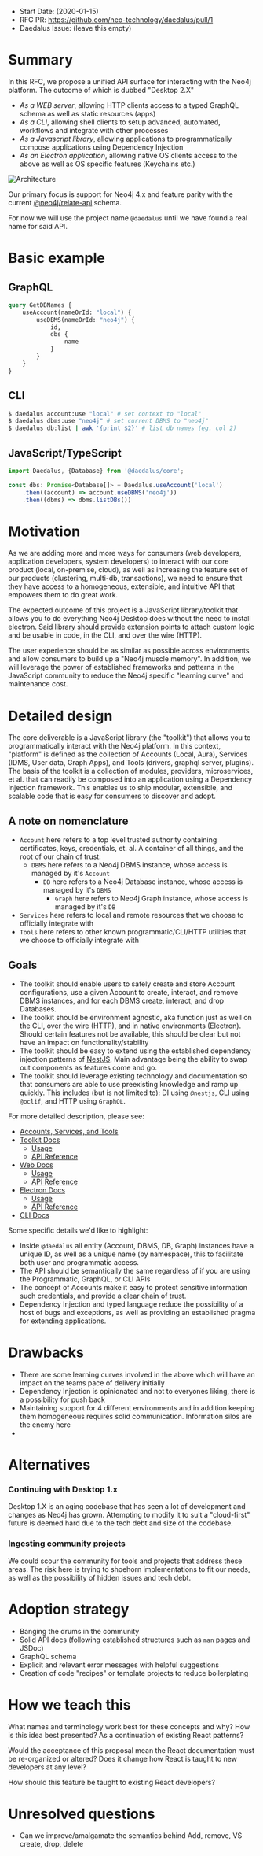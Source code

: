 - Start Date: (2020-01-15)
- RFC PR: https://github.com/neo-technology/daedalus/pull/1
- Daedalus Issue: (leave this empty)

# Summary
In this RFC, we propose a unified API surface for interacting with the Neo4j platform. The outcome of which is dubbed "Desktop 2.X"
- *As a WEB server*, allowing HTTP clients access to a typed GraphQL schema as well as static resources (apps)
- *As a CLI*, allowing shell clients to setup advanced, automated, workflows and integrate with other processes
- *As a Javascript library*, allowing applications to programmatically compose applications using Dependency Injection
- *As an Electron application*, allowing native OS clients access to the above as well as OS specific features (Keychains etc.)

![Architecture](./imgs/architecture.png)

Our primary focus is support for Neo4j 4.x and feature parity with the current [@neo4j/relate-api](https://github.com/neo4j-apps/relate-api) schema.

For now we will use the project name `@daedalus` until we have found a real name for said API.

# Basic example
## GraphQL
```GraphQL
query GetDBNames {
    useAccount(nameOrId: "local") {
        useDBMS(nameOrId: "neo4j") {
            id,
            dbs {
                name
            }
        }
    }
}
```

## CLI
```sh
$ daedalus account:use "local" # set context to "local"
$ daedalus dbms:use "neo4j" # set current DBMS to "neo4j"
$ daedalus db:list | awk '{print $2}' # list db names (eg. col 2)
```

## JavaScript/TypeScript
```TypeScript
import Daedalus, {Database} from '@daedalus/core';

const dbs: Promise<Database[]> = Daedalus.useAccount('local')
    .then((account) => account.useDBMS('neo4j'))
    .then((dbms) => dbms.listDBs())
```

# Motivation
As we are adding more and more ways for consumers (web developers, application developers, system developers) to interact with our core product (local, on-premise, cloud), 
as well as increasing the feature set of our products (clustering, multi-db, transactions), 
we need to ensure that they have access to a homogeneous, extensible, and intuitive API that empowers them to do great work.

The expected outcome of this project is a JavaScript library/toolkit that allows you to do everything Neo4j Desktop does without the need to install electron. 
Said library should provide extension points to attach custom logic and be usable in code, in the CLI, and over the wire (HTTP).

The user experience should be as similar as possible across environments and allow consumers to build up a "Neo4j muscle memory". 
In addition, we will leverage the power of established frameworks and patterns in the JavaScript community to reduce the Neo4j specific "learning curve" and maintenance cost.

# Detailed design
The core deliverable is a JavaScript library (the "toolkit") that allows you to programmatically interact with the Neo4j platform.
In this context, "platform" is defined as the collection of Accounts (Local, Aura), Services (IDMS, User data, Graph Apps), and Tools (drivers, graphql server, plugins).
The basis of the toolkit is a collection of modules, providers, microservices, et al. that can readily be composed into an application using a Dependency Injection framework.
This enables us to ship modular, extensible, and scalable code that is easy for consumers to discover and adopt.

## A note on nomenclature
- `Account` here refers to a top level trusted authority containing certificates, keys, credentials, et. al. A container of all things, and the root of our chain of trust:
    - `DBMS` here refers to a Neo4j DBMS instance, whose access is managed by it's `Account`
        - `DB` here refers to a Neo4j Database instance, whose access is managed by it's `DBMS`
            - `Graph` here refers to Neo4j Graph instance, whose access is managed by it's `DB`
- `Services` here refers to local and remote resources that we choose to officially integrate with
- `Tools` here refers to other known programmatic/CLI/HTTP utilities that we choose to officially integrate with

## Goals
- The toolkit should enable users to safely create and store Account configurations, use a given Account to create, interact, and remove DBMS instances, and for each DBMS create, interact, and drop Databases.
- The toolkit should be environment agnostic, aka function just as well on the CLI, over the wire (HTTP), and in native environments (Electron). Should certain features not be available, this should be clear but not have an impact on functionality/stability
- The toolkit should be easy to extend using the established dependency injection patterns of [NestJS](https://nestjs.com/). Main advantage being the ability to swap out components as features come and go.
- The toolkit should leverage existing technology and documentation so that consumers are able to use preexisting knowledge and ramp up quickly. This includes (but is not limited to): DI using `@nestjs`, CLI using `@oclif`, and HTTP using `GraphQL`.

For more detailed description, please see:
- [Accounts, Services, and Tools](#TBA)
- [Toolkit Docs](#TBA)
    - [Usage](#TBA)
    - [API Reference](#TBA)
- [Web Docs](#TBA)
    - [Usage](#TBA)
    - [API Reference](#TBA)
- [Electron Docs](#TBA)
    - [Usage](#TBA)
    - [API Reference](#TBA)
- [CLI Docs](./cli/README.md)

Some specific details we'd like to highlight:
- Inside `@daedalus` all entity (Account, DBMS, DB, Graph) instances have a unique ID, as well as a unique name (by namespace), this to facilitate both user and programmatic access.
- The API should be semantically the same regardless of if you are using the Programmatic, GraphQL, or CLI APIs
- The concept of Accounts make it easy to protect sensitive information such credentials, and provide a clear chain of trust.
- Dependency Injection and typed language reduce the possibility of a host of bugs and exceptions, as well as providing an established pragma for extending applications.


# Drawbacks
- There are some learning curves involved in the above which will have an impact on the teams pace of delivery initially
- Dependency Injection is opinionated and not to everyones liking, there is a possibility for push back
- Maintaining support for 4 different environments and in addition keeping them homogeneous requires solid communication. Information silos are the enemy here
- 

# Alternatives
### Continuing with Desktop 1.x
Desktop 1.X is an aging codebase that has seen a lot of development and changes as Neo4j has grown. Attempting to modify it to suit a "cloud-first" future is deemed hard due to the tech debt and size of the codebase.

### Ingesting community projects
We could scour the community for tools and projects that address these areas. The risk here is trying to shoehorn implementations to fit our needs, as well as the possibility of hidden issues and tech debt.

# Adoption strategy
- Banging the drums in the community
- Solid API docs (following established structures such as `man` pages and JSDoc)
- GraphQL schema
- Explicit and relevant error messages with helpful suggestions
- Creation of code "recipes" or template projects to reduce boilerplating

# How we teach this

What names and terminology work best for these concepts and why? How is this
idea best presented? As a continuation of existing React patterns?

Would the acceptance of this proposal mean the React documentation must be
re-organized or altered? Does it change how React is taught to new developers
at any level?

How should this feature be taught to existing React developers?

# Unresolved questions
- Can we improve/amalgamate the semantics behind Add, remove, VS create, drop, delete
